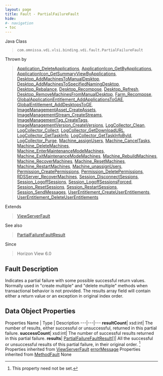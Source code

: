 ```yaml
---
layout: page
title: Fault - PartialFailureFault
hide:
#- navigation
- toc
---
```






Java Class
> `com.omnissa.vdi.vlsi.binding.vdi.fault.PartialFailureFault`

Thrown by
> [Application_DeleteApplications](vdi.resources.Application.md#deleteApplications), [ApplicationIcon_GetByApplications](vdi.resources.ApplicationIcon.md#getByApplications), [ApplicationIcon_GetSummaryViewByApplications](vdi.resources.ApplicationIcon.md#getSummaryViewByApplications), [Desktop_AddMachinesToManualDesktop](vdi.resources.Desktop.md#addMachinesToManualDesktop), [Desktop_AddMachinesToSpecifiedNamingDesktop](vdi.resources.Desktop.md#addMachinesToSpecifiedNamingDesktop), [Desktop_Rebalance](vdi.resources.Desktop.md#rebalance), [Desktop_Recompose](vdi.resources.Desktop.md#recompose), [Desktop_Refresh](vdi.resources.Desktop.md#refresh), [Desktop_RemoveMachinesFromManualDesktop](vdi.resources.Desktop.md#removeMachinesFromManualDesktop), [Farm_Recompose](vdi.resources.Farm.md#recompose), [GlobalApplicationEntitlement_AddApplicationsToGAE](vdi.federation.GlobalApplicationEntitlement.md#addApplicationsToGAE), [GlobalEntitlement_AddDesktopsToGE](vdi.federation.GlobalEntitlement.md#addDesktopsToGE), [ImageManagementAsset_CreateAssets](vdi.utils.imagemanagement.ImageManagementAsset.md#createAssets), [ImageManagementStream_CreateStreams](vdi.utils.imagemanagement.ImageManagementStream.md#createStreams), [ImageManagementTag_CreateTags](vdi.utils.imagemanagement.ImageManagementTag.md#createTags), [ImageManagementVersion_CreateVersions](vdi.utils.imagemanagement.ImageManagementVersion.md#createVersions), [LogCollector_Clean](vdi.utils.logcollector.LogCollector.md#clean), [LogCollector_Collect](vdi.utils.logcollector.LogCollector.md#collect), [LogCollector_GetDownloadURL](vdi.utils.logcollector.LogCollector.md#getDownloadURL), [LogCollector_GetTaskInfo](vdi.utils.logcollector.LogCollector.md#getTaskInfo), [LogCollector_GetTaskInfoById](vdi.utils.logcollector.LogCollector.md#getTaskInfoById), [LogCollector_Purge](vdi.utils.logcollector.LogCollector.md#purge), [Machine_assignUsers](vdi.resources.Machine.md#assignUsers), [Machine_CancelTasks](vdi.resources.Machine.md#cancelTasks), [Machine_DeleteMachines](vdi.resources.Machine.md#deleteMachines), [Machine_EnterMaintenanceModeMachines](vdi.resources.Machine.md#enterMaintenanceModeMachines), [Machine_ExitMaintenanceModeMachines](vdi.resources.Machine.md#exitMaintenanceModeMachines), [Machine_RebuildMachines](vdi.resources.Machine.md#rebuildMachines), [Machine_RecoverMachines](vdi.resources.Machine.md#recoverMachines), [Machine_ResetMachines](vdi.resources.Machine.md#resetMachines), [Machine_RestartMachines](vdi.resources.Machine.md#restartMachines), [Machine_unassignUsers](vdi.resources.Machine.md#unassignUsers), [Permission_CreatePermissions](vdi.users.Permission.md#createPermissions), [Permission_DeletePermissions](vdi.users.Permission.md#deletePermissions), [RDSServer_RecoverMachines](vdi.resources.RDSServer.md#recoverMachines), [Session_DisconnectSessions](vdi.users.Session.md#disconnectSessions), [Session_LogoffSessions](vdi.users.Session.md#logoffSessions), [Session_LogoffSessionsForced](vdi.users.Session.md#logoffSessionsForced), [Session_ResetSessions](vdi.users.Session.md#resetSessions), [Session_RestartSessions](vdi.users.Session.md#restartSessions), [Session_SendMessages](vdi.users.Session.md#sendMessages), [UserEntitlement_CreateUserEntitlements](vdi.users.UserEntitlement.md#createUserEntitlements), [UserEntitlement_DeleteUserEntitlements](vdi.users.UserEntitlement.md#deleteUserEntitlements)

Extends
> [ViewServerFault](vdi.fault.ViewServerFault.md)

See also
> [PartialFailureFaultResult](vdi.fault.PartialFailureFault.PartialFailureFaultResult.md)

Since
> Horizon View 6.0


## Fault Description

Indicates a partial failure with some possible successful return values. Normally used in "create multiple" and "delete multiple" methods when transactional behavior is not provided. The results array field will contain either a return value or an exception in original index order.

## Data Object Properties
Properties
Name |  Type |  Description
---|---|---
**resultCount**|  xsd:int|  The number of results, either successful or unsuccessful, returned in this partial failure.
**successCount**|  xsd:int|  The number of successful results returned in this partial failure.
**results**| [PartialFailureFaultResult[]](vdi.fault.PartialFailureFault.PartialFailureFaultResult.md)|  All the successful or unsuccessful results of this partial failure, in their original order. [^1]
Properties inherited from [ViewServerFault](vdi.fault.ViewServerFault.md)
[errorMessage](vdi.fault.ViewServerFault.md#errorMessage)
Properties inherited from [MethodFault](vmodl.MethodFault.md)
None


 


[^1]: This property need not be set.